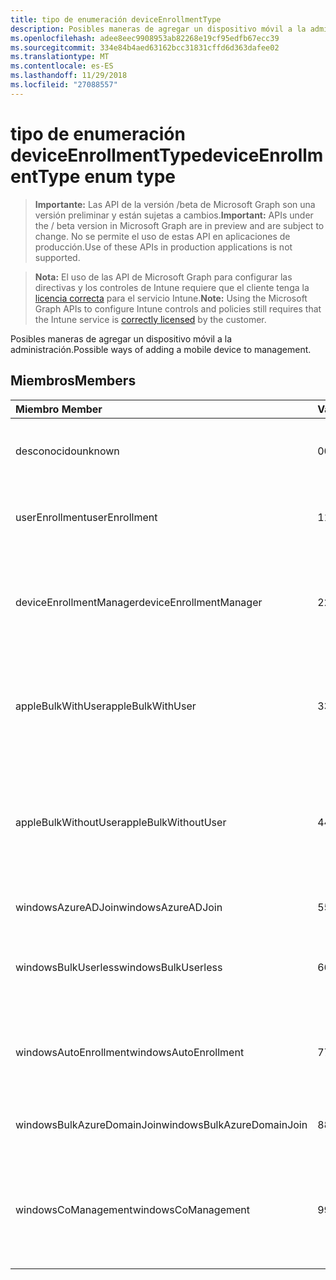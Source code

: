```yaml
---
title: tipo de enumeración deviceEnrollmentType
description: Posibles maneras de agregar un dispositivo móvil a la administración.
ms.openlocfilehash: adee8eec9908953ab82268e19cf95edfb67ecc39
ms.sourcegitcommit: 334e84b4aed63162bcc31831cffd6d363dafee02
ms.translationtype: MT
ms.contentlocale: es-ES
ms.lasthandoff: 11/29/2018
ms.locfileid: "27088557"
---
```

# <a name="deviceenrollmenttype-enum-type"></a><span data-ttu-id="e47f3-103">tipo de enumeración deviceEnrollmentType</span><span class="sxs-lookup"><span data-stu-id="e47f3-103">deviceEnrollmentType enum type</span></span>

> <span data-ttu-id="e47f3-104">**Importante:** Las API de la versión /beta de Microsoft Graph son una versión preliminar y están sujetas a cambios.</span><span class="sxs-lookup"><span data-stu-id="e47f3-104">**Important:** APIs under the / beta version in Microsoft Graph are in preview and are subject to change.</span></span> <span data-ttu-id="e47f3-105">No se permite el uso de estas API en aplicaciones de producción.</span><span class="sxs-lookup"><span data-stu-id="e47f3-105">Use of these APIs in production applications is not supported.</span></span>

> <span data-ttu-id="e47f3-106">**Nota:** El uso de las API de Microsoft Graph para configurar las directivas y los controles de Intune requiere que el cliente tenga la [licencia correcta](https://go.microsoft.com/fwlink/?linkid=839381) para el servicio Intune.</span><span class="sxs-lookup"><span data-stu-id="e47f3-106">**Note:** Using the Microsoft Graph APIs to configure Intune controls and policies still requires that the Intune service is [correctly licensed](https://go.microsoft.com/fwlink/?linkid=839381) by the customer.</span></span>

<span data-ttu-id="e47f3-107">Posibles maneras de agregar un dispositivo móvil a la administración.</span><span class="sxs-lookup"><span data-stu-id="e47f3-107">Possible ways of adding a mobile device to management.</span></span>
## <a name="members"></a><span data-ttu-id="e47f3-108">Miembros</span><span class="sxs-lookup"><span data-stu-id="e47f3-108">Members</span></span>
|<span data-ttu-id="e47f3-109">Miembro	</span><span class="sxs-lookup"><span data-stu-id="e47f3-109">Member</span></span>|<span data-ttu-id="e47f3-110">Valor</span><span class="sxs-lookup"><span data-stu-id="e47f3-110">Value</span></span>|<span data-ttu-id="e47f3-111">Descripción</span><span class="sxs-lookup"><span data-stu-id="e47f3-111">Description</span></span>|
|:---|:---|:---|
|<span data-ttu-id="e47f3-112">desconocido</span><span class="sxs-lookup"><span data-stu-id="e47f3-112">unknown</span></span>|<span data-ttu-id="e47f3-113">0</span><span class="sxs-lookup"><span data-stu-id="e47f3-113">0</span></span>|<span data-ttu-id="e47f3-114">No se recopiló el valor predeterminado, el tipo de inscripción.</span><span class="sxs-lookup"><span data-stu-id="e47f3-114">Default value, enrollment type was not collected.</span></span>|
|<span data-ttu-id="e47f3-115">userEnrollment</span><span class="sxs-lookup"><span data-stu-id="e47f3-115">userEnrollment</span></span>|<span data-ttu-id="e47f3-116">1</span><span class="sxs-lookup"><span data-stu-id="e47f3-116">1</span></span>|<span data-ttu-id="e47f3-117">Inscripción impulsada de usuario a través del canal BYOD.</span><span class="sxs-lookup"><span data-stu-id="e47f3-117">User driven enrollment through BYOD channel.</span></span>|
|<span data-ttu-id="e47f3-118">deviceEnrollmentManager</span><span class="sxs-lookup"><span data-stu-id="e47f3-118">deviceEnrollmentManager</span></span>|<span data-ttu-id="e47f3-119">2</span><span class="sxs-lookup"><span data-stu-id="e47f3-119">2</span></span>|<span data-ttu-id="e47f3-120">Inscripción de usuario con una cuenta de administrador de inscripción de dispositivo.</span><span class="sxs-lookup"><span data-stu-id="e47f3-120">User enrollment with a device enrollment manager account.</span></span>|
|<span data-ttu-id="e47f3-121">appleBulkWithUser</span><span class="sxs-lookup"><span data-stu-id="e47f3-121">appleBulkWithUser</span></span>|<span data-ttu-id="e47f3-122">3</span><span class="sxs-lookup"><span data-stu-id="e47f3-122">3</span></span>|<span data-ttu-id="e47f3-123">Inscripción masiva de Apple con desafío de usuario.</span><span class="sxs-lookup"><span data-stu-id="e47f3-123">Apple bulk enrollment with user challenge.</span></span> <span data-ttu-id="e47f3-124">(DEP, Configurador de Apple)</span><span class="sxs-lookup"><span data-stu-id="e47f3-124">(DEP, Apple Configurator)</span></span>|
|<span data-ttu-id="e47f3-125">appleBulkWithoutUser</span><span class="sxs-lookup"><span data-stu-id="e47f3-125">appleBulkWithoutUser</span></span>|<span data-ttu-id="e47f3-126">4</span><span class="sxs-lookup"><span data-stu-id="e47f3-126">4</span></span>|<span data-ttu-id="e47f3-127">Inscripción masiva de Apple sin desafío de usuario.</span><span class="sxs-lookup"><span data-stu-id="e47f3-127">Apple bulk enrollment without user challenge.</span></span> <span data-ttu-id="e47f3-128">(Configuración DEP, Configurador de Apple, móvil)</span><span class="sxs-lookup"><span data-stu-id="e47f3-128">(DEP, Apple Configurator, Mobile Config)</span></span>|
|<span data-ttu-id="e47f3-129">windowsAzureADJoin</span><span class="sxs-lookup"><span data-stu-id="e47f3-129">windowsAzureADJoin</span></span>|<span data-ttu-id="e47f3-130">5</span><span class="sxs-lookup"><span data-stu-id="e47f3-130">5</span></span>|<span data-ttu-id="e47f3-131">Unirse Windows Azure AD de 10.</span><span class="sxs-lookup"><span data-stu-id="e47f3-131">Windows 10 Azure AD Join.</span></span>|
|<span data-ttu-id="e47f3-132">windowsBulkUserless</span><span class="sxs-lookup"><span data-stu-id="e47f3-132">windowsBulkUserless</span></span>|<span data-ttu-id="e47f3-133">6</span><span class="sxs-lookup"><span data-stu-id="e47f3-133">6</span></span>|<span data-ttu-id="e47f3-134">Inscripción de Windows 10 masiva a través de ICD con certificado.</span><span class="sxs-lookup"><span data-stu-id="e47f3-134">Windows 10 Bulk enrollment through ICD with certificate.</span></span>|
|<span data-ttu-id="e47f3-135">windowsAutoEnrollment</span><span class="sxs-lookup"><span data-stu-id="e47f3-135">windowsAutoEnrollment</span></span>|<span data-ttu-id="e47f3-136">7</span><span class="sxs-lookup"><span data-stu-id="e47f3-136">7</span></span>|<span data-ttu-id="e47f3-137">10 de Windows la inscripción automática.</span><span class="sxs-lookup"><span data-stu-id="e47f3-137">Windows 10 automatic enrollment.</span></span> <span data-ttu-id="e47f3-138">(Agregar la cuenta de trabajo)</span><span class="sxs-lookup"><span data-stu-id="e47f3-138">(Add work account)</span></span>|
|<span data-ttu-id="e47f3-139">windowsBulkAzureDomainJoin</span><span class="sxs-lookup"><span data-stu-id="e47f3-139">windowsBulkAzureDomainJoin</span></span>|<span data-ttu-id="e47f3-140">8</span><span class="sxs-lookup"><span data-stu-id="e47f3-140">8</span></span>|<span data-ttu-id="e47f3-141">Windows 10 masivo participar en Azure AD.</span><span class="sxs-lookup"><span data-stu-id="e47f3-141">Windows 10 bulk Azure AD Join.</span></span>|
|<span data-ttu-id="e47f3-142">windowsCoManagement</span><span class="sxs-lookup"><span data-stu-id="e47f3-142">windowsCoManagement</span></span>|<span data-ttu-id="e47f3-143">9</span><span class="sxs-lookup"><span data-stu-id="e47f3-143">9</span></span>|<span data-ttu-id="e47f3-144">10 CO-administración de Windows desencadenadas por piloto automático o directiva de grupo.</span><span class="sxs-lookup"><span data-stu-id="e47f3-144">Windows 10 Co-Management triggered by AutoPilot or Group Policy.</span></span>|






